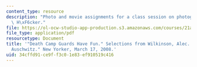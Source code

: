 ```yaml
---
content_type: resource
description: "Photo and movie assignments for a class session on photographs by Karl\
  \ H\xF6cker."
file: https://ol-ocw-studio-app-production.s3.amazonaws.com/courses/21a-348-photography-and-truth-spring-2008/34cffd91ce9ff3c01e83ef910519c416_MIT21A_348S08_guards.pdf
file_type: application/pdf
resourcetype: Document
title: '"Death Camp Guards Have Fun." Selections from Wilkinson, Alec. "Picturing
  Auschwitz." New Yorker, March 17, 2008.'
uid: 34cffd91-ce9f-f3c0-1e83-ef910519c416
---
```

